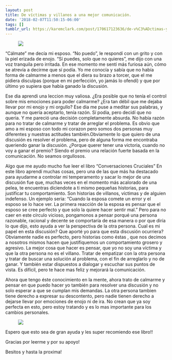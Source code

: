 ```yaml
---
layout: post
title: De víctimas y villanos a una mejor comunicación.
date: '2018-02-07T11:50:15-06:00'
tags: []
tumblr_url: https://karemclark.com/post/170617123636/de-v%C3%ADctimas-y-villanos-a-una-mejor-comunicaci%C3%B3n
---
```

<figure data-orig-width="540" data-orig-height="360" class="tmblr-full" data-orig-src="https://64.media.tumblr.com/58b8b2a5dbd28c9d964ead1a31aea9e1/tumblr_inline_p3sjzpUZS11t4qra9_540.jpg"><img src="https://64.media.tumblr.com/bd199255704c496b3fe5babb50916c31/tumblr_inline_p3t39dsLGg1t4qra9_540.jpg" data-orig-width="540" data-orig-height="360" data-orig-src="https://64.media.tumblr.com/58b8b2a5dbd28c9d964ead1a31aea9e1/tumblr_inline_p3sjzpUZS11t4qra9_540.jpg"></figure>

“Cálmate” me decía mi esposo. “No puedo”, le respondí con un grito y con la piel erizada de enojo. “Sí puedes, solo que no quieres”, me dijo con una voz tranquila pero irritada. En ese momento me sentí más furiosa aún, cómo se atrevía a decirme que sí podía. Yo me conocía y sabía que no había forma de calmarme a menos que el diera su brazo a torcer, que el me pidiera disculpas (porque en mi perfección, yo jamás lo ofendí) y que por último yo supiera que había ganado la discusión.

Ese dia aprendi una leccion muy valiosa. ¿Era posible que no tenía el control sobre mis emociones para poder calmarme? ¿Era tan débil que me dejaba llevar por mi enojo y mi orgullo? Ese dia me puse a meditar sus palabras, y aunque no quería aceptarlo, tenía razón. Sí podia, pero decidí que no queria. Y me pareció una decisión completamente absurda. No había razón para no tratar de calmarme y tratar de arreglar el problema. Es obvio que amo a mi esposo con todo mi corazon pero somos dos personas muy diferentes y nuestras actitudes también.Obviamente lo que quiero de una discusión es resolver el problema, pero de alguna forma me encontraba queriendo ganar la discusión. ¿Porque querer tener una victoria, cuando no voy a ganar el premio? Siendo el premio una relación fuerte basada en la comunicación. No seamos orgullosos.

Algo que me ayudo mucho fue leer el libro “Conversaciones Cruciales” En este libro aprendí muchas cosas, pero una de las que más ha destacado para ayudarme a controlar mi temperamento y sacar lo mejor de una discusión fue que, muchas veces en el momento más acalorado de una pelea, te encuentras diciendote a ti mismo pequeñas historias, para justificar tu comportamiento. Son historias de villanos, víctimas y de alguien indefenso. Un ejemplo seria: “Cuando la esposa comete un error y el esposo se lo hace ver. La primera reacción de la esposa es pensar que el esposo se cree perfecto y que solo la quiere hacer sentir mal.” Pero para no caer en este círculo vicioso, pongamonos a pensar porqué una persona razonable, racional y decente se comportaría de esa manera o por que diría lo que dijo, esto ayuda a ver la perspectiva de la otra persona. Cual es mi papel en esta discusión? Que aporté yo para que esta discusión ocurriera? Obviamente nadie es perfecto, pero historias como éstas , que nos decimos a nosotros mismos hacen que justifiquemos un comportamiento grosero y agresivo. La mejor cosa que hacer es pensar, que yo no soy una víctima y que la otra persona no es el villano. Tratar de empatizar con la otra persona y tratar de buscar una solución al problema, con el fin de arreglarlo y no de ganar. Y también estar dispuestos a dialogar y escuchar sus puntos de vista. Es difícil, pero te hace mas feliz y mejorará la comunicación.

Ahora que tengo éste conocimiento en la mente, ahora trato de calmarme y pensar en que puedo hacer yo también para resolver una discusión y no solo esperar a que se cumplan mis demandas. La otra persona tambien tiene derecho a expresar su descontento, pero nadie tienen derecho a dejarse llevar por emociones de enojo ni de ira. No crean que ya soy perfecta en esto, pero estoy tratando y es lo mas importante para los cambios personales.

<figure class="tmblr-full" data-orig-height="810" data-orig-width="540" data-orig-src="https://64.media.tumblr.com/e2144afc378fe4227517e1e9ae373e31/tumblr_inline_p3sk6ik1WZ1t4qra9_540.jpg"><img src="https://64.media.tumblr.com/8f39eb9e40f9b88ce72bc070951b4bef/tumblr_inline_p3t39dpRVv1t4qra9_540.jpg" data-orig-height="810" data-orig-width="540" data-orig-src="https://64.media.tumblr.com/e2144afc378fe4227517e1e9ae373e31/tumblr_inline_p3sk6ik1WZ1t4qra9_540.jpg"></figure>

Espero que esto sea de gran ayuda y les super recomiendo ese libro!!

Gracias por leerme y por su apoyo!

Besitos y hasta la proxima!

